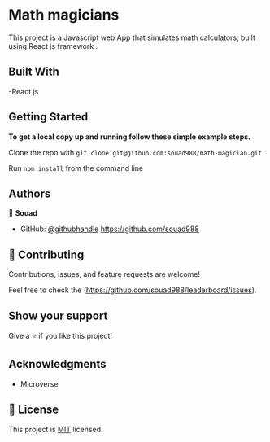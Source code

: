 # Math magicians

This project is a Javascript web App that simulates math calculators, built using React js framework .

## Built With


-React js

## Getting Started

**To get a local copy up and running follow these simple example steps.**

Clone the repo with `git clone git@github.com:souad988/math-magician.git`

Run `npm install` from the command line

## Authors

👤 **Souad**

- GitHub: [@githubhandle](https://github.com/souad988)
  https://github.com/souad988


## 🤝 Contributing

Contributions, issues, and feature requests are welcome!

Feel free to check the (https://github.com/souad988/leaderboard/issues).

## Show your support

Give a ⭐️ if you like this project!

## Acknowledgments
- Microverse

## 📝 License

This project is [MIT](./MIT.md) licensed.


